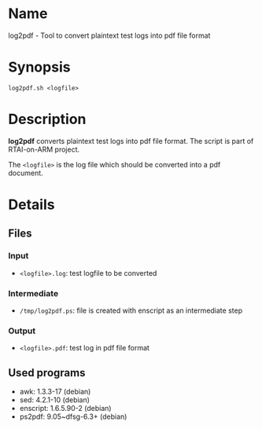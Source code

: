 # Name

log2pdf - Tool to convert plaintext test logs into pdf file format

# Synopsis

`log2pdf.sh <logfile>`

# Description

**log2pdf** converts plaintext test logs into pdf file format. The script is
part of RTAI-on-ARM project.

The `<logfile>` is the log file which should be converted into a pdf document.

# Details

## Files

### Input

- `<logfile>.log`: test logfile to be converted

### Intermediate

- `/tmp/log2pdf.ps`: file is created with enscript as an intermediate step

### Output

- `<logfile>.pdf`: test log in pdf file format

## Used programs

- awk: 1.3.3-17 (debian)
- sed: 4.2.1-10 (debian)
- enscript: 1.6.5.90-2 (debian)
- ps2pdf: 9.05~dfsg-6.3+ (debian)
